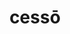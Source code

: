 ---
title: cessō
meaning: to quit
ch: [fourteen, f2, f]
pos: verb
inf: cessāre
secondppstem: cess
infend: āre
thirdpp: cessāvī
fourthpp: cessātūrus
conjugation: first
six: y
---